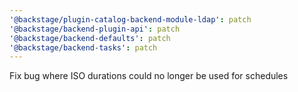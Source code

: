 ```yaml
---
'@backstage/plugin-catalog-backend-module-ldap': patch
'@backstage/backend-plugin-api': patch
'@backstage/backend-defaults': patch
'@backstage/backend-tasks': patch
---
```


Fix bug where ISO durations could no longer be used for schedules
